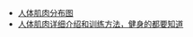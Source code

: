 * [人体肌肉分布图](https://zhuanlan.zhihu.com/p/44219625)
* [人体肌肉详细介绍和训练方法，健身的都要知道](https://www.163.com/dy/article/D6PG5TLJ0513GHQ3.html)
